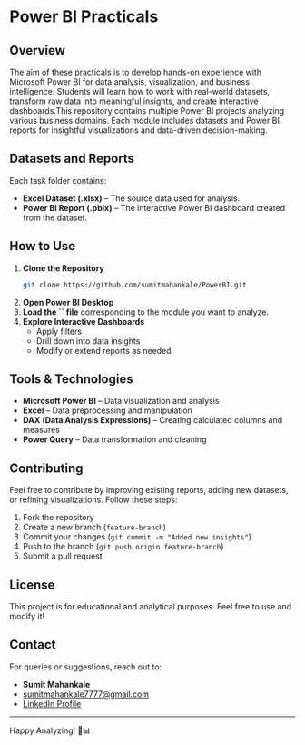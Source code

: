 # Power BI Practicals

## Overview
The aim of these practicals is to develop hands-on experience with Microsoft Power BI for data analysis, visualization, and business intelligence. Students will learn how to work with real-world datasets, transform raw data into meaningful insights, and create interactive dashboards.This repository contains multiple Power BI projects analyzing various business domains. Each module includes datasets and Power BI reports for insightful visualizations and data-driven decision-making.


##  Datasets and Reports

Each task folder contains:

- **Excel Dataset (.xlsx)** – The source data used for analysis.
- **Power BI Report (.pbix)** – The interactive Power BI dashboard created from the dataset.

##  How to Use

1. **Clone the Repository**
   ```sh
   git clone https://github.com/sumitmahankale/PowerBI.git
   ```
2. **Open Power BI Desktop**
3. **Load the ****\`\`**** file** corresponding to the module you want to analyze.
4. **Explore Interactive Dashboards**
   - Apply filters
   - Drill down into data insights
   - Modify or extend reports as needed

##  Tools & Technologies

- **Microsoft Power BI** – Data visualization and analysis
- **Excel** – Data preprocessing and manipulation
- **DAX (Data Analysis Expressions)** – Creating calculated columns and measures
- **Power Query** – Data transformation and cleaning

##  Contributing

Feel free to contribute by improving existing reports, adding new datasets, or refining visualizations. Follow these steps:

1. Fork the repository
2. Create a new branch (`feature-branch`)
3. Commit your changes (`git commit -m "Added new insights"`)
4. Push to the branch (`git push origin feature-branch`)
5. Submit a pull request

##  License

This project is for educational and analytical purposes. Feel free to use and modify it!

##  Contact

For queries or suggestions, reach out to:

- **Sumit Mahankale**
-  [sumitmahankale7777@gmail.com](mailto\:your.email@example.com)
-  [LinkedIn Profile](https://linkedin.com/in/your-profile)

---

Happy Analyzing! 🚀📊

